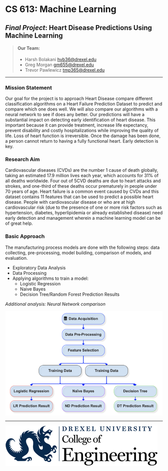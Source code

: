 # CS 613: Machine Learning

## _Final Project_: Heart Disease Predictions Using Machine Learning

> #### Our Team:
> - Harsh Bolakani hvb36@drexel.edu
> - Greg Morgan gm655@drexel.edu
> - Trevor Pawlewicz tmp365@drexel.edu

---

### Mission Statement

Our goal for the project is to approach Heart Disease compare different classification algorithms on a Heart Failure Prediction Dataset to predict and compare which one does well. We will also compare our algorithms with a neural network to see if does any better.
Our predictions will have a substantial impact on detecting early identification of heart disease. This important because it can provide treatment, increase life expectancy, prevent disability and costly hospitalizations while improving the quality of life.
Loss of heart function is irreversible. Once the damage has been done, a person cannot return to having a fully functional heart. Early detection is key.


### Research Aim

Cardiovascular diseases (CVDs) are the number 1 cause of death globally, taking an estimated 17.9 million lives each year, which accounts for 31% of all deaths worldwide. Four out of 5CVD deaths are due to heart attacks and strokes, and one-third of these deaths occur prematurely in people under 70 years of age. Heart failure is a common event caused by CVDs and this dataset contains 11 features that can be used to predict a possible heart disease.
People with cardiovascular disease or who are at high cardiovascular risk (due to the presence of one or more risk factors such as hypertension, diabetes, hyperlipidemia or already established disease) need early detection and management wherein a machine learning model can be of great help.

### Basic Approach

The manufacturing process models are done with the following steps: data collecting, pre-processing, model building, comparison of models, and evaluation.

- Exploratory Data Analysis
- Data Processing
- Applying algorithms to train a model:
  - Logistic Regression
  - Naive Bayes
  - Decision Tree/Random Forest
Prediction Results

_Additional analysis:
Neural Network comparison_

![Research Flow](./images/Model_flow.png "Research Flow")

---

![Drexel logo](./images/Drexel-engineering-blue-black.png "Drexel Engineering")
